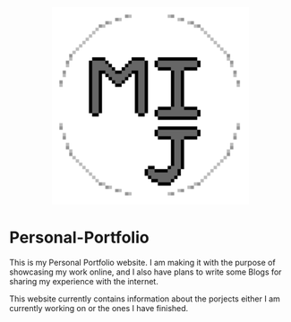<p align="center">
    <img src="images/Logo.png" width="70%">
</p>

# Personal-Portfolio

This is my Personal Portfolio website. I am making it with the purpose of showcasing my work online, and I also have plans to write some Blogs for sharing my experience with the internet.

This website currently contains information about the porjects either I am currently working on or the ones I have finished.